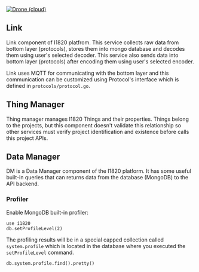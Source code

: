 [![Drone (cloud)](https://img.shields.io/drone/build/I1820/I1820.svg?style=flat-square)](https://cloud.drone.io/I1820/I1820)

## Link
Link component of I1820 platfrom. This service collects
raw data from bottom layer (protocols), stores them into mongo database
and decodes them using user's selected decoder.
This service also sends data into bottom layer (protocols) after
encoding them using user's selected encoder.

Link uses MQTT for communicating with the bottom layer and this communication can be customized
using Protocol's interface which is defined in `protocols/protocol.go`.

## Thing Manager
Thing manager manages I1820 Things and their properties.
Things belong to the projects, but this component doesn't validate this relationship so other services
must verify project identification and existence before calls this project APIs.

## Data Manager
DM is a Data Manager component of the I1820 platform.
It has some useful built-in queries that can returns data from the database (MongoDB) to the API backend.

### Profiler
Enable MongoDB built-in profiler:

```
use i1820
db.setProfileLevel(2)
```

The profiling results will be in a special capped collection called `system.profile`
which is located in the database where you executed the `setProfileLevel` command.

```
db.system.profile.find().pretty()
```

